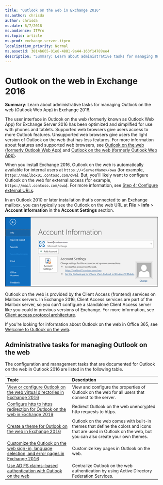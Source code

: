 ```yaml
---
title: "Outlook on the web in Exchange 2016"
ms.author: chrisda
author: chrisda
ms.date: 6/7/2018
ms.audience: ITPro
ms.topic: article
ms.prod: exchange-server-itpro
localization_priority: Normal
ms.assetid: 3814b665-01e8-4881-9a44-163f14789ee4
description: "Summary: Learn about administrative tasks for managing Outlook on the web (Outlook Web App) in Exchange 2016."
---
```


# Outlook on the web in Exchange 2016

 **Summary**: Learn about administrative tasks for managing Outlook on the web (Outlook Web App) in Exchange 2016.
  
The user interface in Outlook on the web (formerly known as Outlook Web App) for Exchange Server 2016 has been optimized and simplified for use with phones and tablets. Supported web browsers give users access to more Outlook features. Unsupported web browsers give users the light version of Outlook on the web that has less features. For more information about features and supported web browsers, see [Outlook on the web (formerly Outlook Web App)](../../new-features/new-features.md#OutlookAppfrom2013) and [Outlook on the web (formerly Outlook Web App)](../../new-features/new-features.md#OutlookAppfrom2010).
  
When you install Exchange 2016, Outlook on the web is automatically available for internal users at `https://<ServerName>/owa` (for example, `https://mailbox01.contoso.com/owa`). But, you'll likely want to configure Outlook on the web for external access (for example, `https://mail.contoso.com/owa`). For more information, see [Step 4: Configure external URLs](../../plan-and-deploy/post-installation-tasks/configure-mail-flow-and-client-access.md#ConfigExternalURL).
  
 In an Outlook 2010 or later installation that's connected to an Exchange mailbox, you can typically see the Outlook on the web URL at **File** \> **Info** \> **Account Information** in the **Account Settings** section.
  
![The Account Information page in Outlook 2016](../../media/1329d53d-0627-4377-8085-9eb63dcc7f97.png)
  
Outlook on the web is provided by the Client Access (frontend) services on Mailbox servers. In Exchange 2016, Client Access services are part of the Mailbox server, so you can't configure a standalone Client Access server like you could in previous versions of Exchange. For more information, see [Client access protocol architecture](../../architecture/architecture.md#ClientAccessProtocol).
  
If you're looking for information about Outlook on the web in Office 365, see [Welcome to Outlook on the web](https://go.microsoft.com/fwlink/p/?LinkId=799535).
  
## Administrative tasks for managing Outlook on the web
<a name="Managing"> </a>

The configuration and management tasks that are documented for Outlook on the web in Outlook 2016 are listed in the following table.
  
|**Topic**|**Description**|
|:-----|:-----|
|[View or configure Outlook on the web virtual directories in Exchange 2016](virtual-directories.md) <br/> |View and configure the properties of Outlook on the web for all users that connect to the server.  <br/> |
|[Configure http to https redirection for Outlook on the web in Exchange 2016](http-to-https-redirection.md) <br/> |Redirect Outlook on the web unencrypted http requests to https.  <br/> |
|[Create a theme for Outlook on the web in Exchange 2016](themes.md) <br/> |Outlook on the web comes with built-in themes that define the colors and icons that are used in Outlook on the web, but you can also create your own themes.  <br/> |
|[Customize the Outlook on the web sign-in, language selection, and error pages in Exchange 2016](customize-outlook-on-the-web.md) <br/> |Customize key pages in Outlook on the web.  <br/> |
|[Use AD FS claims-based authentication with Outlook on the web](ad-fs-claims-based-auth.md) <br/> |Centralize Outlook on the web authentication by using Active Directory Federation Services.  <br/> |
   

